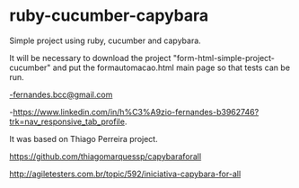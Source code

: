 # ruby-cucumber-capybara
Simple project using ruby, cucumber and capybara.

 It will be necessary to download the project "form-html-simple-project-cucumber" and put the formautomacao.html main page so that tests can be run.

-fernandes.bcc@gmail.com

-https://www.linkedin.com/in/h%C3%A9zio-fernandes-b3962746?trk=nav_responsive_tab_profile.

It was based on Thiago Perreira project.

https://github.com/thiagomarquessp/capybaraforall

http://agiletesters.com.br/topic/592/iniciativa-capybara-for-all
